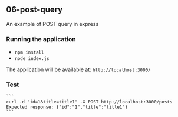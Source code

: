 ## 06-post-query
An example of POST query in express

### Running the application
  - `npm install`
  - `node index.js`

The application will be available at: `http://localhost:3000/`

### Test
    ```
    curl -d "id=1&title=title1" -X POST http://localhost:3000/posts
    Expected response: {"id":"1","title":"title1"}
    ```
